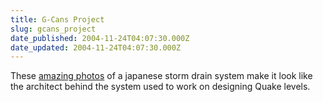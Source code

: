 ```yaml
---
title: G-Cans Project
slug: gcans_project
date_published: 2004-11-24T04:07:30.000Z
date_updated: 2004-11-24T04:07:30.000Z
---
```


These [amazing photos](http://www.g-cans.jp/photo/index.html) of a japanese storm drain system make it look like the architect behind the system used to work on designing Quake levels.
